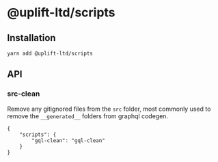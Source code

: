 # @uplift-ltd/scripts

## Installation

    yarn add @uplift-ltd/scripts

## API

### src-clean

Remove any gitignored files from the `src` folder, most commonly used to remove the `__generated__`
folders from graphql codegen.

```
{
    "scripts": {
        "gql-clean": "gql-clean"
    }
}
```
